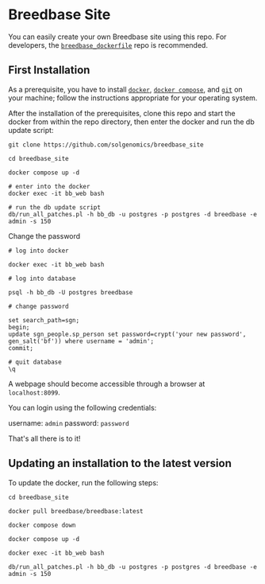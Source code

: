 
# Breedbase Site

You can easily create your own Breedbase site using this repo. For developers, the [```breedbase_dockerfile```](https://github.com/solgenomics/breedbase_dockerfile) repo is recommended.

## First Installation

As a prerequisite, you have to install [```docker```](https://docs.docker.com/engine/install/), [```docker compose```](https://docs.docker.com/compose/install/), and [```git```](https://git-scm.com/book/en/v2/Getting-Started-Installing-Git) on your machine; follow the instructions appropriate for your operating system.

After the installation of the prerequisites, clone this repo and start the docker from within the repo directory, then enter the docker and run the db update script:

```
git clone https://github.com/solgenomics/breedbase_site

cd breedbase_site

docker compose up -d

# enter into the docker
docker exec -it bb_web bash

# run the db update script
db/run_all_patches.pl -h bb_db -u postgres -p postgres -d breedbase -e admin -s 150
```
Change the password 
```
# log into docker

docker exec -it bb_web bash

# log into database

psql -h bb_db -U postgres breedbase

# change password

set search_path=sgn;
begin;
update sgn_people.sp_person set password=crypt('your new password', gen_salt('bf')) where username = 'admin';
commit;

# quit database
\q

```

A webpage should become accessible through a browser at ```localhost:8099```.

You can login using the following credentials:

username: ```admin```
password: ```password```

That's all there is to it!

## Updating an installation to the latest version

To update the docker, run the following steps:

```
cd breedbase_site

docker pull breedbase/breedbase:latest

docker compose down

docker compose up -d

docker exec -it bb_web bash

db/run_all_patches.pl -h bb_db -u postgres -p postgres -d breedbase -e admin -s 150
```


